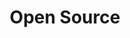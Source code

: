 ---
layout: tag-blog
title: Open Source
slug: opensource
category: opensource
menu: false
order: 8
#header-img: '/img/opensource-logo.png'
---
